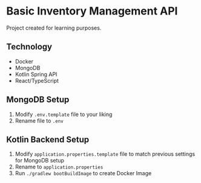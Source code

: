 # Basic Inventory Management API

Project created for learning purposes.

## Technology
- Docker
- MongoDB
- Kotlin Spring API
- React/TypeScript

## MongoDB Setup

1. Modify `.env.template` file to your liking
2. Rename file to `.env`

## Kotlin Backend Setup

1. Modify `application.properties.template` file to match previous settings for MongoDB setup
2. Rename to `application.properties`
3. Run `./gradlew bootBuildImage` to create Docker Image